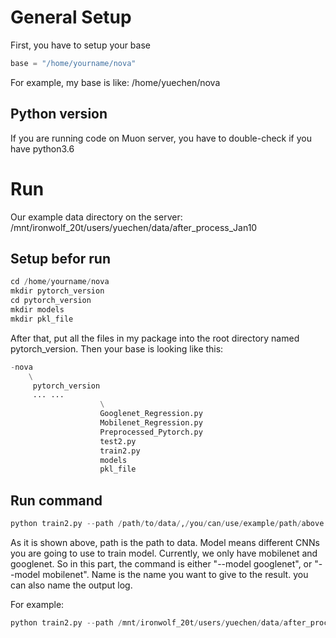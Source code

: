 # General Setup
First, you have to setup your base
```python
base = "/home/yourname/nova" 
```
For example, my base is like: /home/yuechen/nova
## Python version
If you are running code on Muon server, you have to double-check if you have python3.6

# Run 
Our example data directory on the server: /mnt/ironwolf_20t/users/yuechen/data/after_process_Jan10
## Setup befor run
```python
cd /home/yourname/nova
mkdir pytorch_version
cd pytorch_version
mkdir models
mkdir pkl_file
```
After that, put all the files in my package into the root directory named pytorch_version. Then your base is looking like this:
```python
-nova
    \
     pytorch_version
     ... ...
                    \
                    Googlenet_Regression.py
                    Mobilenet_Regression.py
                    Preprocessed_Pytorch.py
                    test2.py
                    train2.py
                    models
                    pkl_file

```
## Run command
```python
python train2.py --path /path/to/data/,/you/can/use/example/path/above --model model --name name_you_wanna_to_give | tee name_of_log_you_wanna_to_give.log
```
As it is shown above, path is the path to data. 
Model means different CNNs you are going to use to train model. Currently, we only have mobilenet and googlenet. So in this part, the command is either "--model googlenet", or "--model mobilenet".
Name is the name you want to give to the result.
you can also name the output log.

For example:
```python
python train2.py --path /mnt/ironwolf_20t/users/yuechen/data/after_process_Jan10 --model googlenet --name train_tau_pytorch | tee train_tau_pytorch_29th_May.log
```



